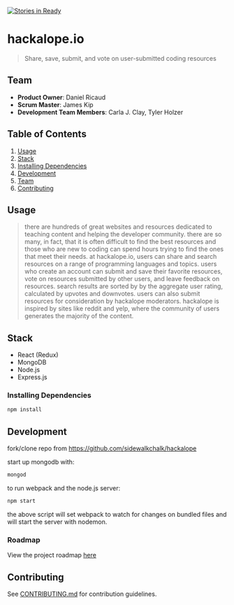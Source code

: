 [![Stories in Ready](https://badge.waffle.io/sidewalkchalk/hackalope.png?label=ready&title=Ready)](https://waffle.io/sidewalkchalk/hackalope)
# hackalope.io

> Share, save, submit, and vote on user-submitted coding resources

## Team

  - __Product Owner__: Daniel Ricaud
  - __Scrum Master__: James Kip
  - __Development Team Members__: Carla J. Clay, Tyler Holzer

## Table of Contents

1. [Usage](#Usage)
1. [Stack](#stack)
1. [Installing Dependencies](#installing-dependencies)
1. [Development](#development)
1. [Team](#team)
1. [Contributing](#contributing)

## Usage

> there are hundreds of great websites and resources dedicated to teaching content and helping the developer community. there are so many, in fact, that it is often difficult to find the best resources and those who are new to coding can spend hours trying to find the ones that meet their needs. at hackalope.io, users can share and search resources on a range of programming languages and topics. users who create an account can submit and save their favorite resources, vote on resources submitted by other users, and leave feedback on resources. search results are sorted by by the aggregate user rating, calculated by upvotes and downvotes. users can also submit resources for consideration by hackalope moderators. hackalope is inspired by sites like reddit and yelp, where the community of users generates the majority of the content.

## Stack

- React (Redux)
- MongoDB
- Node.js
- Express.js

### Installing Dependencies

```sh
npm install
```

## Development

fork/clone repo from https://github.com/sidewalkchalk/hackalope

start up mongodb with:
```sh
mongod
```

to run webpack and the node.js server:
```sh
npm start
```

the above script will set webpack to watch for changes on bundled files and will start the server with nodemon.

### Roadmap

View the project roadmap [here](https://github.com/sidewalkchalk/hackalope/issues)


## Contributing

See [CONTRIBUTING.md](CONTRIBUTING.md) for contribution guidelines.

